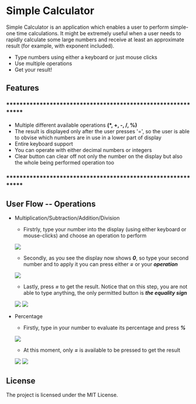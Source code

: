 # Simple Calculator

 
Simple Calculator is an application which enables a user to perform simple-one time calculations. It might be extremely useful when a user needs to rapidly calculate some large numbers and receive at least an approximate result (for example, with exponent included).

- Type numbers using either a keyboard or just mouse clicks
- Use multiple operations
- Get your result!

## Features

### ************************************************************
- Multiple different available operations __(*, +, -, /, %)__
- The result is displayed only after the user presses '=', so the user is able to obvise which numbers are in use in a lower part of display
- Entire keyboard support
- You can operate with either decimal numbers or integers
- Clear button can clear off not only the number on the display but also the whole being performed operation too

### ************************************************************
## User Flow -- Operations
- Multiplication/Subtraction/Addition/Division
    - Firstrly, type your number into the display (using either keyboard or mouse-clicks) and choose an operation to perform
    
    ![](https://i.ibb.co/Chx9sfR/multiplication-1.png)
    
    - Secondly, as you see the display now shows *__0__*, so type your second number and to apply it you can press either *__=__* or your *__operation__*
    
    ![](https://i.ibb.co/0XybZBN/Screenshot-2.png)
    
    - Lastly, press *__=__* to get the result. Notice that on this step, you are not able to type anything, the only permitted button is *__the equality sign__*
    
    ![](https://i.ibb.co/WB3yRT3/Screenshot-5.png)
    ![](https://i.ibb.co/DMXndL0/Screenshot-4.png)
- Percentage
  - Firstly, type in your number to evaluate its percentage and press *__%__*
  
   ![](https://i.ibb.co/xY52txJ/percentage.png)
   
  - At this moment, only *__=__* is available to be pressed to get the result
  
   ![](https://i.ibb.co/8DkDCCM/percentage-2.png)
   ![](https://i.ibb.co/bgjdjRK/percentage-3.png)
  
## License

The project is licensed under the MIT License.  
  
